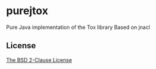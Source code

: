 purejtox
=====

Pure Java implementation of the Tox library
Based on jnacl

License
-------

[The BSD 2-Clause License](http://opensource.org/licenses/bsd-license.php)
